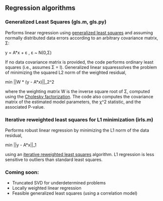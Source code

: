 ## Regression algorithms

### Generalized Least Squares (gls.m, gls.py)

Performs linear regression using [generalized least squares](http://en.wikipedia.org/wiki/Generalized_least_squares) and assuming normally distributed data errors according to an arbitrary covariance matrix, Σ:

  y = A*x + ε ,   ε ~ N(0,Σ)

If no data covariance matrix is provided, the code performs ordinary least squares (i.e., assumes Σ = Ι). Generalized linear squaressolves the problem of minimizing the squared L2 norm of the weighted residual,

  min ||W * (y - A*x)||_2^2

where the weighting matrix W is the inverse square root of Σ, computed using the [Cholesky factorization](http://en.wikipedia.org/wiki/Cholesky_decomposition). The code also computes the covariance matrix of the estimated model parameters, the χ^2 statistic, and the associated P-value.

### Iterative reweighted least squares for L1 minimization (irls.m)

Performs robust linear regression by minimizing the L1 norm of the data residual,

  min ||y - A*x||_1

using an [iterative reweighted least squares](http://en.wikipedia.org/wiki/Iteratively_reweighted_least_squares) algorithm. L1 regression is less sensitive to outliers than standard least squares.

### Coming soon:

* Truncated SVD for underdetermined problems
* Locally weighted linear regression
* Feasible generalized least squares (using a correlation model)
